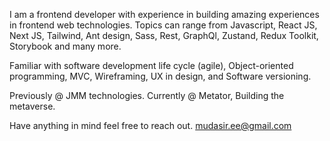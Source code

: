 I am a frontend developer with experience in building amazing experiences in frontend web technologies. Topics can range from Javascript, React JS, Next JS, Tailwind, Ant design, Sass, Rest, GraphQl, Zustand, Redux Toolkit, Storybook and many more.

Familiar with software development life cycle (agile), Object-oriented programming, MVC, Wireframing, UX in design, and Software versioning.

Previously @ JMM technologies. Currently @ Metator, Building the metaverse.

Have anything in mind feel free to reach out. [mudasir.ee@gmail.com](mailto:mudasir.ee@gmail.com)
